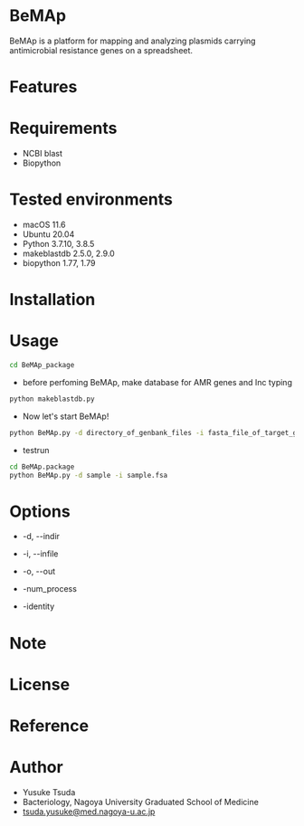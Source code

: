 # BeMAp
BeMAp is a platform for mapping and analyzing plasmids carrying antimicrobial resistance genes on a spreadsheet.

# Features


# Requirements 
* NCBI blast
* Biopython

# Tested environments
* macOS 11.6
* Ubuntu 20.04
* Python 3.7.10, 3.8.5
* makeblastdb 2.5.0, 2.9.0
* biopython 1.77, 1.79

# Installation


# Usage
```bash
cd BeMAp_package
```

* before perfoming BeMAp, make database for AMR genes and Inc typing
```bash
python makeblastdb.py
```

* Now let's start BeMAp!
```bash
python BeMAp.py -d directory_of_genbank_files -i fasta_file_of_target_gene
```

* testrun
```bash
cd BeMAp.package
python BeMAp.py -d sample -i sample.fsa
```

# Options
* -d, --indir 

* -i, --infile

* -o, --out

* -num_process

* -identity



# Note

# License

# Reference


# Author
* Yusuke Tsuda
* Bacteriology, Nagoya University Graduated School of Medicine
* tsuda.yusuke@med.nagoya-u.ac.jp
